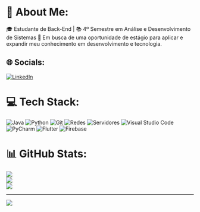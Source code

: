 # 💫 About Me:
🎓 Estudante de Back-End | 📚 4º Semestre em Análise e Desenvolvimento de Sistemas
💼 Em busca de uma oportunidade de estágio para aplicar e expandir meu conhecimento em desenvolvimento e tecnologia.

## 🌐 Socials:
[![LinkedIn](https://img.shields.io/badge/LinkedIn-%230077B5.svg?logo=linkedin&logoColor=white)](https://www.linkedin.com/in/isaac-celestino-572876285/) 

# 💻 Tech Stack:
![Java](https://img.shields.io/badge/java-%23ED8B00.svg?style=flat&logo=java&logoColor=white)
![Python](https://img.shields.io/badge/python-%2314354C.svg?style=flat&logo=python&logoColor=white)
![Git](https://img.shields.io/badge/git-%23F05033.svg?style=flat&logo=git&logoColor=white)
![Redes](https://img.shields.io/badge/redes-%230077B5.svg?style=flat&logo=network&logoColor=white)
![Servidores](https://img.shields.io/badge/servidores-%230A0A0A.svg?style=flat&logo=server&logoColor=white)
![Visual Studio Code](https://img.shields.io/badge/Visual%20Studio%20Code-%23007ACC.svg?style=flat&logo=visual-studio-code&logoColor=white)
![PyCharm](https://img.shields.io/badge/PyCharm-%23000000.svg?style=flat&logo=pycharm&logoColor=white)
![Flutter](https://img.shields.io/badge/Flutter-%2302568B.svg?style=flat&logo=flutter&logoColor=white)
![Firebase](https://img.shields.io/badge/Firebase-%23039BE5.svg?style=flat&logo=firebase&logoColor=white)

# 📊 GitHub Stats:
![](https://github-readme-stats.vercel.app/api?username=Isaac-Celestino&theme=radical&hide_border=false&include_all_commits=false&count_private=false)<br/>
![](https://github-readme-streak-stats.herokuapp.com/?user=Isaac-Celestino&theme=radical&hide_border=false)<br/>
![](https://github-readme-stats.vercel.app/api/top-langs/?username=Isaac-Celestino&theme=radical&hide_border=false&include_all_commits=false&count_private=false&layout=compact)

---
[![](https://visitcount.itsvg.in/api?id=Isaac-Celestino&icon=0&color=0)](https://visitcount.itsvg.in)

<!-- Proudly created with GPRM ( https://gprm.itsvg.in ) -->
